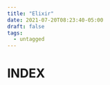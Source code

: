 ```yaml
---
title: "Elixir"
date: 2021-07-20T08:23:40-05:00
draft: false
tags:
  - untagged
---
```


# **INDEX**
